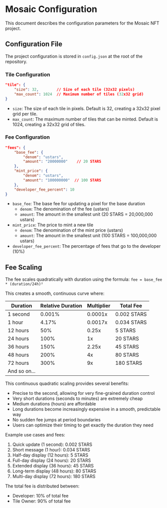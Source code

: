 # Mosaic Configuration

This document describes the configuration parameters for the Mosaic NFT project.

## Configuration File

The project configuration is stored in `config.json` at the root of the repository.

### Tile Configuration

```json
"tile": {
    "size": 32,        // Size of each tile (32x32 pixels)
    "max_count": 1024  // Maximum number of tiles (32x32 grid)
}
```

- `size`: The size of each tile in pixels. Default is 32, creating a 32x32 pixel grid per tile.
- `max_count`: The maximum number of tiles that can be minted. Default is 1024, creating a 32x32 grid of tiles.

### Fee Configuration

```json
"fees": {
    "base_fee": {
        "denom": "ustars",
        "amount": "20000000"    // 20 STARS
    },
    "mint_price": {
        "denom": "ustars",
        "amount": "100000000"  // 100 STARS
    },
    "developer_fee_percent": 10
}
```

- `base_fee`: The base fee for updating a pixel for the base duration
  - `denom`: The denomination of the fee (ustars)
  - `amount`: The amount in the smallest unit (20 STARS = 20,000,000 ustars)
- `mint_price`: The price to mint a new tile
  - `denom`: The denomination of the mint price (ustars)
  - `amount`: The amount in the smallest unit (100 STARS = 100,000,000 ustars)
- `developer_fee_percent`: The percentage of fees that go to the developer (10%)

## Fee Scaling

The fee scales quadratically with duration using the formula: `fee = base_fee * (duration/24h)²`

This creates a smooth, continuous curve where:

| Duration | Relative Duration | Multiplier | Total Fee |
|----------|------------------|------------|-----------|
| 1 second | 0.001%          | 0.0001x    | 0.002 STARS |
| 1 hour   | 4.17%           | 0.0017x    | 0.034 STARS |
| 12 hours | 50%             | 0.25x      | 5 STARS     |
| 24 hours | 100%            | 1x         | 20 STARS    |
| 36 hours | 150%            | 2.25x      | 45 STARS    |
| 48 hours | 200%            | 4x         | 80 STARS    |
| 72 hours | 300%            | 9x         | 180 STARS   |
| And so on...               |            |              |

This continuous quadratic scaling provides several benefits:
- Precise to the second, allowing for very fine-grained duration control
- Very short durations (seconds to minutes) are extremely cheap
- Medium durations (hours) are affordable
- Long durations become increasingly expensive in a smooth, predictable way
- No sudden fee jumps at period boundaries
- Users can optimize their timing to get exactly the duration they need

Example use cases and fees:
1. Quick update (1 second): 0.002 STARS
2. Short message (1 hour): 0.034 STARS
3. Half-day display (12 hours): 5 STARS
4. Full-day display (24 hours): 20 STARS
5. Extended display (36 hours): 45 STARS
6. Long-term display (48 hours): 80 STARS
7. Multi-day display (72 hours): 180 STARS

The total fee is distributed between:
- Developer: 10% of total fee
- Tile Owner: 90% of total fee